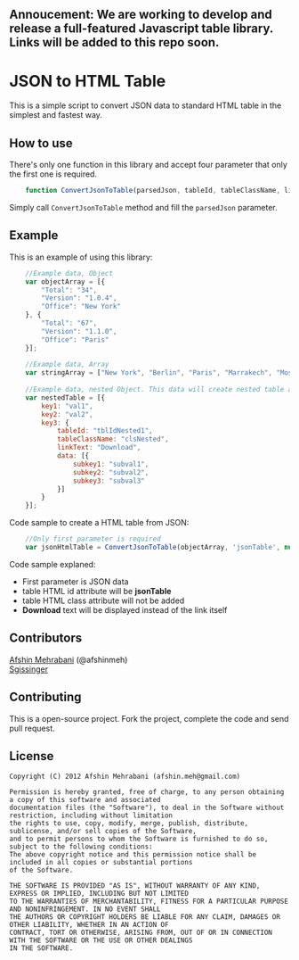 ## Annoucement: We are working to develop and release a full-featured Javascript table library. Links will be added to this repo soon.

JSON to HTML Table
==================

This is a simple script to convert JSON data to standard HTML table in the simplest and fastest way.

## How to use
There's only one function in this library and accept four parameter that only the first one is required.
    
```javascript
    function ConvertJsonToTable(parsedJson, tableId, tableClassName, linkText)
```
    
Simply call `ConvertJsonToTable` method and fill the `parsedJson` parameter.  

## Example

This is an example of using this library:  

```javascript
    //Example data, Object 
    var objectArray = [{
        "Total": "34",
        "Version": "1.0.4",
        "Office": "New York"
    }, {
        "Total": "67",
        "Version": "1.1.0",
        "Office": "Paris"
    }];
    
    //Example data, Array
    var stringArray = ["New York", "Berlin", "Paris", "Marrakech", "Moscow"];
    
    //Example data, nested Object. This data will create nested table also.
    var nestedTable = [{
        key1: "val1",
        key2: "val2",
        key3: {
            tableId: "tblIdNested1",
            tableClassName: "clsNested",
            linkText: "Download",
            data: [{
                subkey1: "subval1",
                subkey2: "subval2",
                subkey3: "subval3"
            }]
        }
    }];
```

Code sample to create a HTML table from JSON:

```javascript
    //Only first parameter is required
    var jsonHtmlTable = ConvertJsonToTable(objectArray, 'jsonTable', null, 'Download');
```

Code sample explaned:
 - First parameter is JSON data
 - table HTML id attribute will be **jsonTable**
 - table HTML class attribute will not be added
 - **Download** text will be displayed instead of the link itself

## Contributors
[Afshin Mehrabani](https://github.com/afshinm) (@afshinmeh)  
[Sgissinger](https://github.com/sgissinger) 

## Contributing

This is a open-source project. Fork the project, complete the code and send pull request.

## License

    Copyright (C) 2012 Afshin Mehrabani (afshin.meh@gmail.com)
    
    Permission is hereby granted, free of charge, to any person obtaining a copy of this software and associated 
    documentation files (the "Software"), to deal in the Software without restriction, including without limitation 
    the rights to use, copy, modify, merge, publish, distribute, sublicense, and/or sell copies of the Software, 
    and to permit persons to whom the Software is furnished to do so, subject to the following conditions:
    The above copyright notice and this permission notice shall be included in all copies or substantial portions 
    of the Software.
    
    THE SOFTWARE IS PROVIDED "AS IS", WITHOUT WARRANTY OF ANY KIND, EXPRESS OR IMPLIED, INCLUDING BUT NOT LIMITED 
    TO THE WARRANTIES OF MERCHANTABILITY, FITNESS FOR A PARTICULAR PURPOSE AND NONINFRINGEMENT. IN NO EVENT SHALL 
    THE AUTHORS OR COPYRIGHT HOLDERS BE LIABLE FOR ANY CLAIM, DAMAGES OR OTHER LIABILITY, WHETHER IN AN ACTION OF 
    CONTRACT, TORT OR OTHERWISE, ARISING FROM, OUT OF OR IN CONNECTION WITH THE SOFTWARE OR THE USE OR OTHER DEALINGS 
    IN THE SOFTWARE.

